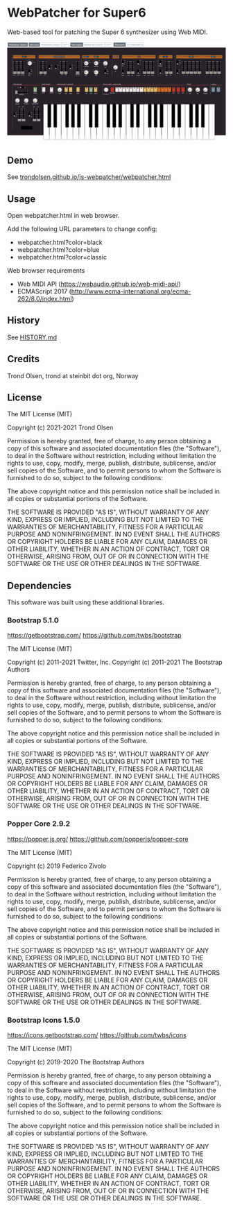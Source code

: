 # WebPatcher for Super6

Web-based tool for patching the Super 6 synthesizer using Web MIDI.

![Screenshot](README.png "Screenshot")

## Demo

See [trondolsen.github.io/js-webpatcher/webpatcher.html](https://trondolsen.github.io/js-webpatcher/webpatcher.html)

## Usage

Open webpatcher.html in web browser.

Add the following URL parameters to change config:
 - webpatcher.html?color=black
 - webpatcher.html?color=blue
 - webpatcher.html?color=classic

Web browser requirements
 - Web MIDI API (https://webaudio.github.io/web-midi-api/)
 - ECMAScript 2017 (http://www.ecma-international.org/ecma-262/8.0/index.html)

## History

See [HISTORY.md](https://github.com/trondolsen/js-webpatcher/blob/master/HISTORY.md)

## Credits

Trond Olsen, trond at steinbit dot org, Norway

## License

The MIT License (MIT)

Copyright (c) 2021-2021 Trond Olsen

Permission is hereby granted, free of charge, to any person obtaining a copy
of this software and associated documentation files (the "Software"), to deal
in the Software without restriction, including without limitation the rights
to use, copy, modify, merge, publish, distribute, sublicense, and/or sell
copies of the Software, and to permit persons to whom the Software is
furnished to do so, subject to the following conditions:

The above copyright notice and this permission notice shall be included in all
copies or substantial portions of the Software.

THE SOFTWARE IS PROVIDED "AS IS", WITHOUT WARRANTY OF ANY KIND, EXPRESS OR
IMPLIED, INCLUDING BUT NOT LIMITED TO THE WARRANTIES OF MERCHANTABILITY,
FITNESS FOR A PARTICULAR PURPOSE AND NONINFRINGEMENT. IN NO EVENT SHALL THE
AUTHORS OR COPYRIGHT HOLDERS BE LIABLE FOR ANY CLAIM, DAMAGES OR OTHER
LIABILITY, WHETHER IN AN ACTION OF CONTRACT, TORT OR OTHERWISE, ARISING FROM,
OUT OF OR IN CONNECTION WITH THE SOFTWARE OR THE USE OR OTHER DEALINGS IN THE
SOFTWARE.

## Dependencies

This software was built using these additional libraries.

### Bootstrap 5.1.0

https://getbootstrap.com/
https://github.com/twbs/bootstrap

The MIT License (MIT)

Copyright (c) 2011-2021 Twitter, Inc.
Copyright (c) 2011-2021 The Bootstrap Authors

Permission is hereby granted, free of charge, to any person obtaining a copy
of this software and associated documentation files (the "Software"), to deal
in the Software without restriction, including without limitation the rights
to use, copy, modify, merge, publish, distribute, sublicense, and/or sell
copies of the Software, and to permit persons to whom the Software is
furnished to do so, subject to the following conditions:

The above copyright notice and this permission notice shall be included in
all copies or substantial portions of the Software.

THE SOFTWARE IS PROVIDED "AS IS", WITHOUT WARRANTY OF ANY KIND, EXPRESS OR
IMPLIED, INCLUDING BUT NOT LIMITED TO THE WARRANTIES OF MERCHANTABILITY,
FITNESS FOR A PARTICULAR PURPOSE AND NONINFRINGEMENT. IN NO EVENT SHALL THE
AUTHORS OR COPYRIGHT HOLDERS BE LIABLE FOR ANY CLAIM, DAMAGES OR OTHER
LIABILITY, WHETHER IN AN ACTION OF CONTRACT, TORT OR OTHERWISE, ARISING FROM,
OUT OF OR IN CONNECTION WITH THE SOFTWARE OR THE USE OR OTHER DEALINGS IN
THE SOFTWARE.

### Popper Core 2.9.2

https://popper.js.org/
https://github.com/popperjs/popper-core

The MIT License (MIT)

Copyright (c) 2019 Federico Zivolo

Permission is hereby granted, free of charge, to any person obtaining a copy of
this software and associated documentation files (the "Software"), to deal in
the Software without restriction, including without limitation the rights to
use, copy, modify, merge, publish, distribute, sublicense, and/or sell copies of
the Software, and to permit persons to whom the Software is furnished to do so,
subject to the following conditions:

The above copyright notice and this permission notice shall be included in all
copies or substantial portions of the Software.

THE SOFTWARE IS PROVIDED "AS IS", WITHOUT WARRANTY OF ANY KIND, EXPRESS OR
IMPLIED, INCLUDING BUT NOT LIMITED TO THE WARRANTIES OF MERCHANTABILITY, FITNESS
FOR A PARTICULAR PURPOSE AND NONINFRINGEMENT. IN NO EVENT SHALL THE AUTHORS OR
COPYRIGHT HOLDERS BE LIABLE FOR ANY CLAIM, DAMAGES OR OTHER LIABILITY, WHETHER
IN AN ACTION OF CONTRACT, TORT OR OTHERWISE, ARISING FROM, OUT OF OR IN
CONNECTION WITH THE SOFTWARE OR THE USE OR OTHER DEALINGS IN THE SOFTWARE.

### Bootstrap Icons 1.5.0

https://icons.getbootstrap.com/
https://github.com/twbs/icons

The MIT License (MIT)

Copyright (c) 2019-2020 The Bootstrap Authors

Permission is hereby granted, free of charge, to any person obtaining a copy
of this software and associated documentation files (the "Software"), to deal
in the Software without restriction, including without limitation the rights
to use, copy, modify, merge, publish, distribute, sublicense, and/or sell
copies of the Software, and to permit persons to whom the Software is
furnished to do so, subject to the following conditions:

The above copyright notice and this permission notice shall be included in
all copies or substantial portions of the Software.

THE SOFTWARE IS PROVIDED "AS IS", WITHOUT WARRANTY OF ANY KIND, EXPRESS OR
IMPLIED, INCLUDING BUT NOT LIMITED TO THE WARRANTIES OF MERCHANTABILITY,
FITNESS FOR A PARTICULAR PURPOSE AND NONINFRINGEMENT. IN NO EVENT SHALL THE
AUTHORS OR COPYRIGHT HOLDERS BE LIABLE FOR ANY CLAIM, DAMAGES OR OTHER
LIABILITY, WHETHER IN AN ACTION OF CONTRACT, TORT OR OTHERWISE, ARISING FROM,
OUT OF OR IN CONNECTION WITH THE SOFTWARE OR THE USE OR OTHER DEALINGS IN
THE SOFTWARE.

